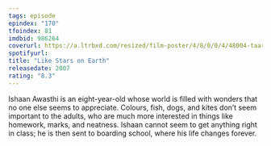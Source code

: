 ```yaml
---
tags: episode
epindex: "170"
tfoindex: 81
imdbid: 986264
coverurl: https://a.ltrbxd.com/resized/film-poster/4/8/0/0/4/48004-taare-zameen-par-0-230-0-345-crop.jpg?v=21e4e3906b
spotifyurl: 
title: "Like Stars on Earth"
releasedate: 2007
rating: "8.3"
---
```


Ishaan Awasthi is an eight-year-old whose world is filled with wonders that no one else seems to appreciate. Colours, fish, dogs, and kites don’t seem important to the adults, who are much more interested in things like homework, marks, and neatness. Ishaan cannot seem to get anything right in class; he is then sent to boarding school, where his life changes forever.